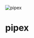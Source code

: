 ![pipex](https://github.com/pcheron-root/pipex/assets/126467996/ba5ee2f6-1d88-4357-a695-373ebc6b0cc7)

# pipex
